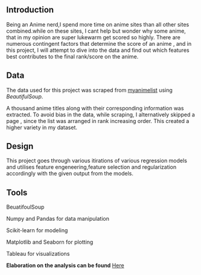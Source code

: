 
## Introduction

Being an Anime nerd,I spend more time on anime sites than all other sites combined.while on these sites, I cant help but wonder why some anime, that in my opinion are super lukewarm get scored so highly. There are numerous contingent factors that determine the score of an anime , and in this project, I will attempt to dive into the data and  find out which features best contributes to the final rank/score on the anime.

## Data

The data used for this project was scraped from [myanimelist](https://myanimelist.net) using *BeautifulSoup*.

A thousand anime titles along with their corresponding information was extracted. To avoid bias in the data, while scraping, I alternatively skipped a page , since the list was arranged in  rank increasing order. This created a higher variety in my dataset.

## Design

This project goes through various itirations of various regression models and utilises feature engeneering,feature selection and regularization accordingly with the given output from the models.



## Tools
BeuatifoulSoup

Numpy and Pandas for data manipulation

Scikit-learn for modeling

Matplotlib and Seaborn for plotting

Tableau for visualizations


**Elaboration on the analysis can be found** [Here](https://yongalhamo.github.io/porto/post/project-2/)





